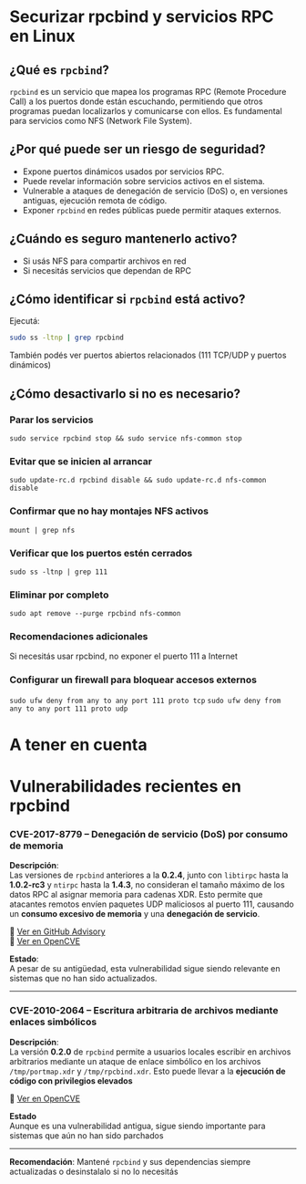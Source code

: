# Securizar rpcbind y servicios RPC en Linux

## ¿Qué es `rpcbind`?

`rpcbind` es un servicio que mapea los programas RPC (Remote Procedure Call) a los puertos donde están escuchando, permitiendo que otros programas puedan localizarlos y comunicarse con ellos. Es fundamental para servicios como NFS (Network File System).

## ¿Por qué puede ser un riesgo de seguridad?

- Expone puertos dinámicos usados por servicios RPC.
- Puede revelar información sobre servicios activos en el sistema.
- Vulnerable a ataques de denegación de servicio (DoS) o, en versiones antiguas, ejecución remota de código.
- Exponer `rpcbind` en redes públicas puede permitir ataques externos.

## ¿Cuándo es seguro mantenerlo activo?

- Si usás NFS para compartir archivos en red
- Si necesitás servicios que dependan de RPC

## ¿Cómo identificar si `rpcbind` está activo?

Ejecutá:

```bash
sudo ss -ltnp | grep rpcbind
```

También podés ver puertos abiertos relacionados (111 TCP/UDP y puertos dinámicos)

## ¿Cómo desactivarlo si no es necesario?

### Parar los servicios

`sudo service rpcbind stop && sudo service nfs-common stop`

### Evitar que se inicien al arrancar

`sudo update-rc.d rpcbind disable && sudo update-rc.d nfs-common disable`

### Confirmar que no hay montajes NFS activos

`mount | grep nfs`

### Verificar que los puertos estén cerrados

`sudo ss -ltnp | grep 111`

### Eliminar por completo

`sudo apt remove --purge rpcbind nfs-common`

### Recomendaciones adicionales

Si necesitás usar rpcbind, no exponer el puerto 111 a Internet

### Configurar un firewall para bloquear accesos externos

`sudo ufw deny from any to any port 111 proto tcp`
`sudo ufw deny from any to any port 111 proto udp`


# A tener en cuenta

# Vulnerabilidades recientes en rpcbind

### CVE-2017-8779 – Denegación de servicio (DoS) por consumo de memoria

**Descripción**:  
Las versiones de `rpcbind` anteriores a la **0.2.4**, junto con `libtirpc` hasta la **1.0.2-rc3** y `ntirpc` hasta la **1.4.3**, no consideran el tamaño máximo de los datos RPC al asignar memoria para cadenas XDR. Esto permite que atacantes remotos envíen paquetes UDP maliciosos al puerto 111, causando un **consumo excesivo de memoria** y una **denegación de servicio**.

🔗 [Ver en GitHub Advisory](https://github.com/advisories/GHSA-fr7x-wc8q-h255)  
🔗 [Ver en OpenCVE](https://app.opencve.io/cve/CVE-2017-8779)

**Estado**:  
A pesar de su antigüedad, esta vulnerabilidad sigue siendo relevante en sistemas que no han sido actualizados.

---

### CVE-2010-2064 – Escritura arbitraria de archivos mediante enlaces simbólicos

**Descripción**:  
La versión **0.2.0** de `rpcbind` permite a usuarios locales escribir en archivos arbitrarios mediante un ataque de enlace simbólico en los archivos `/tmp/portmap.xdr` y `/tmp/rpcbind.xdr`. Esto puede llevar a la **ejecución de código con privilegios elevados**

🔗 [Ver en OpenCVE](https://app.opencve.io/cve/CVE-2010-2064)

**Estado**  
Aunque es una vulnerabilidad antigua, sigue siendo importante para sistemas que aún no han sido parchados

---

**Recomendación**: Mantené `rpcbind` y sus dependencias siempre actualizadas o desinstalalo si no lo necesitás
